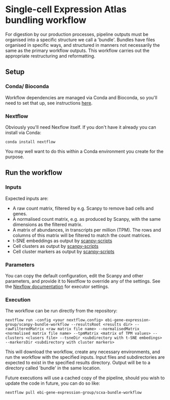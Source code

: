 # Single-cell Expression Atlas bundling workflow

For digestion by our production processes, pipeline outputs must be organised into a specific structure we call a 'bundle'. Bundles have files organised in specific ways, and structured in manners not necessarily the same as the primary workflow outputs. This workflow carries out the appropriate restructuring and reformatting.

## Setup

### Conda/ Bioconda

Workflow dependencies are managed via Conda and Bioconda, so you'll need to set that up, see instructions [here](https://bioconda.github.io/#install-conda). 

### Nextflow

Obviously you'll need Nexflow itself. If you don't have it already you can install via Conda:

```
conda install nextflow
```

You may well want to do this within a Conda environment you create for the purpose.

## Run the workflow

### Inputs

Expected inputs are:

 * A raw count matrix, filtered by e.g. Scanpy to remove bad cells and genes.
 * A normalised count matrix, e.g. as produced by Scanpy, with the same dimensions as the filtered matrix.
 * A matrix of abundances, in transcripts per million (TPM). The rows and columns of this matrix will be filtered to match the count matrices.
 * t-SNE embeddings as output by [scanpy-scripts](https://github.com/ebi-gene-expression-group/scanpy-scripts)
 * Cell clusters as output by [scanpy-scripts](https://github.com/ebi-gene-expression-group/scanpy-scripts)
 * Cell cluster markers as output by [scanpy-scripts](https://github.com/ebi-gene-expression-group/scanpy-scripts)
 
### Parameters
 
You can copy the default configuration, edit the Scanpy and other parameters, and provide it to Nextflow to override any of the settings. See the [Nexflow documentation](https://www.nextflow.io/docs/latest/executor.html) for executor settings.
 
### Execution

The workflow can be run directly from the repository:

```
nextflow run -config <your nextflow.config> ebi-gene-expression-group/scanpy-bundle-workflow --resultsRoot <results dir> --rawFilteredMatrix <raw matrix file name> --normalisedMatrix <normalised matrix file name> --tpmMatrix <matrix of TPM values> --clusters <clusers file> --tsneDir <subdirectory with t-SNE embedings> --markersDir <subdirectory with cluster markers> 
```

This will download the workflow, create any necessary environments, and run the workflow with the specified inputs. Input files and subdirectories are expected to exist in the specified results directory. Output will be to a directory called 'bundle' in the same location.


Future executions will use a cached copy of the pipeline, should you wish to update the code in future, you can do so like:

```
nextflow pull ebi-gene-expression-group/scxa-bundle-workflow
```

